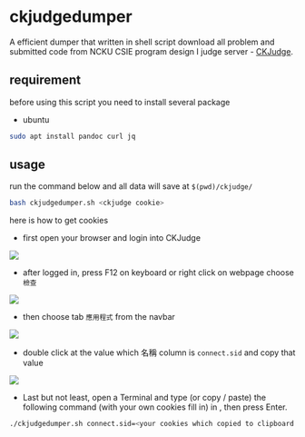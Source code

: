 # ckjudgedumper

A efficient dumper that written in shell script download all problem and submitted code from NCKU CSIE program design I judge server - [CKJudge](https://ckj.csie.ncku.edu.tw/#/).

## requirement

before using this script you need to install several package

+ ubuntu 
```bash
sudo apt install pandoc curl jq
```

## usage

run the command below and all data will save at ``$(pwd)/ckjudge/``

``` bash
bash ckjudgedumper.sh <ckjudge cookie>
```

here is how to get cookies

+ first open your browser and login into CKJudge

![](https://i.imgur.com/KzJb3M6.png)

+ after logged in, press F12 on keyboard or right click on webpage choose `檢查`

![](https://i.imgur.com/GvpLukM.png)

+ then choose tab `應用程式` from the navbar

![](https://i.imgur.com/fCorfA9.png)

+ double click at the value which 名稱 column is `connect.sid` and copy that value

![](https://i.imgur.com/ImYXxa1.png)

+ Last but not least, open a Terminal and type (or copy / paste) the following command (with your own cookies fill in) in , then press Enter.

```bash
./ckjudgedumper.sh connect.sid=<your cookies which copied to clipboard previously>
```